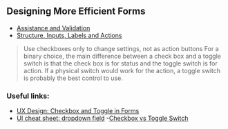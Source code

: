 ## Designing More Efficient Forms
- [Assistance and Validation](https://uxplanet.org/designing-more-efficient-forms-assistance-and-validation-f26a5241199d#.xvf8og6qe)
- [Structure, Inputs, Labels and Actions](https://uxplanet.org/designing-more-efficient-forms-structure-inputs-labels-and-actions-e3a47007114f)
  
> Use checkboxes only to change settings, not as action buttons
> For a binary choice, the main difference between a check box and a toggle switch is that the check box is for status
> and the toggle switch is for action. If a physical switch would work for the action, a toggle switch is probably the best control to use.

### Useful links:
- [UX Design: Checkbox and Toggle in Forms](https://uxplanet.org/checkbox-and-toggle-in-forms-f0de6086ac41)
- [UI cheat sheet: dropdown field]( https://uxdesign.cc/ui-cheat-sheet-dropdown-field-a30025c0f432)
-[Checkbox vs Toggle Switch](https://uxplanet.org/checkbox-vs-toggle-switch-7fc6e83f10b8)
